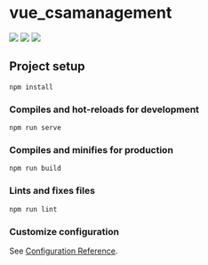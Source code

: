 # vue_csamanagement

![](https://img.shields.io/badge/license-MIT-blue) ![](https://img.shields.io/badge/version-V1.0-green) ![](https://img.shields.io/badge/blog-jakechen.top-red)

## Project setup
```
npm install
```

### Compiles and hot-reloads for development
```
npm run serve
```

### Compiles and minifies for production
```
npm run build
```

### Lints and fixes files
```
npm run lint
```

### Customize configuration
See [Configuration Reference](https://cli.vuejs.org/config/).

